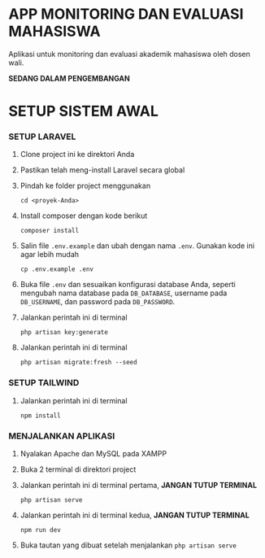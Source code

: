 # APP MONITORING DAN EVALUASI MAHASISWA

Aplikasi untuk monitoring dan evaluasi akademik mahasiswa oleh dosen wali.

**SEDANG DALAM PENGEMBANGAN**

# SETUP SISTEM AWAL

### SETUP LARAVEL

1. Clone project ini ke direktori Anda
2. Pastikan telah meng-install Laravel secara global
3. Pindah ke folder project menggunakan

    ```
    cd <proyek-Anda>
    ```

4. Install composer dengan kode berikut

    ```
    composer install
    ```

5. Salin file `.env.example` dan ubah dengan nama `.env`. Gunakan kode ini agar lebih mudah

    ```
    cp .env.example .env
    ```

6. Buka file `.env` dan sesuaikan konfigurasi database Anda, seperti mengubah nama database pada `DB_DATABASE`, username pada `DB_USERNAME`, dan password pada `DB_PASSWORD`.

7. Jalankan perintah ini di terminal

    ```
    php artisan key:generate
    ```

8. Jalankan perintah ini di terminal

    ```
    php artisan migrate:fresh --seed
    ```

### SETUP TAILWIND

1. Jalankan perintah ini di terminal
    ```
    npm install
    ```

### MENJALANKAN APLIKASI

1. Nyalakan Apache dan MySQL pada XAMPP

2. Buka 2 terminal di direktori project

3. Jalankan perintah ini di terminal pertama, **JANGAN TUTUP TERMINAL**

    ```
    php artisan serve
    ```

4. Jalankan perintah ini di terminal kedua, **JANGAN TUTUP TERMINAL**

    ```
    npm run dev
    ```

5. Buka tautan yang dibuat setelah menjalankan `php artisan serve`
